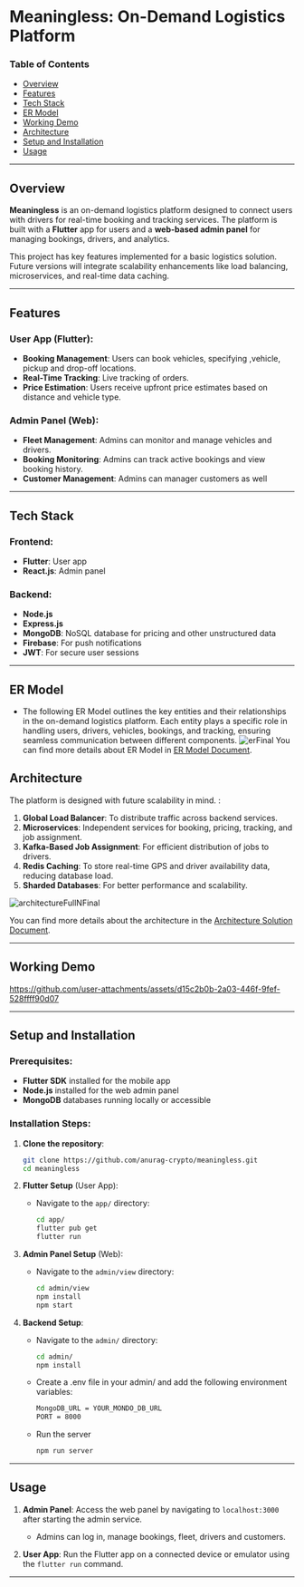 # Meaningless: On-Demand Logistics Platform

### Table of Contents
- [Overview](#overview)
- [Features](#features)
- [Tech Stack](#tech-stack)
- [ER Model](#er-model)
- [Working Demo](#working-demo)
- [Architecture](#architecture)
- [Setup and Installation](#setup-and-installation)
- [Usage](#usage)

---

## Overview

**Meaningless** is an on-demand logistics platform designed to connect users with drivers for real-time booking and tracking services. The platform is built with a **Flutter** app for users and a **web-based admin panel** for managing bookings, drivers, and analytics.

This project has key features implemented for a basic logistics solution. Future versions will integrate scalability enhancements like load balancing, microservices, and real-time data caching.

---

## Features

### User App (Flutter):
- **Booking Management**: Users can book vehicles, specifying ,vehicle, pickup and drop-off locations.
- **Real-Time Tracking**: Live tracking of orders.
- **Price Estimation**: Users receive upfront price estimates based on distance and vehicle type.

### Admin Panel (Web):
- **Fleet Management**: Admins can monitor and manage vehicles and drivers.
- **Booking Monitoring**: Admins can track active bookings and view booking history.
- **Customer Management**: Admins can manager customers as well
---

## Tech Stack

### Frontend:
- **Flutter**: User app
- **React.js**: Admin panel

### Backend:
- **Node.js**
- **Express.js**
- **MongoDB**: NoSQL database for pricing and other unstructured data
- **Firebase**: For push notifications
- **JWT**: For secure user sessions

---
## ER Model
- The following ER Model outlines the key entities and their relationships in the on-demand logistics platform. Each entity plays a specific role in handling users, drivers, vehicles, bookings, and tracking, ensuring seamless communication between different components.
![erFinal](https://github.com/user-attachments/assets/c7313dc9-efd2-4fdf-a005-343ba7c05a11)
You can find more details about ER Model in [ER Model Document](https://docs.google.com/document/d/1L-JsiRXoZfHooq6RGm6aCdmI_cKQKWjOL48TMunbImA/edit?usp=sharing).
## Architecture

The platform is designed with future scalability in mind. :

1. **Global Load Balancer**: To distribute traffic across backend services.
2. **Microservices**: Independent services for booking, pricing, tracking, and job assignment.
3. **Kafka-Based Job Assignment**: For efficient distribution of jobs to drivers.
4. **Redis Caching**: To store real-time GPS and driver availability data, reducing database load.
5. **Sharded Databases**: For better performance and scalability.

![architectureFullNFinal](https://github.com/user-attachments/assets/6520d7b6-6655-414b-b565-45994455e80c)

You can find more details about the architecture in the [Architecture Solution Document](https://docs.google.com/document/d/1qslSeR_-mT1K6xMu9GhbkK2hiR95shcbWR4ueOSTXlY/edit?usp=sharing).

---

## Working Demo

https://github.com/user-attachments/assets/d15c2b0b-2a03-446f-9fef-528ffff90d07

---
## Setup and Installation

### Prerequisites:
- **Flutter SDK** installed for the mobile app
- **Node.js** installed for the web admin panel
- **MongoDB** databases running locally or accessible

### Installation Steps:

1. **Clone the repository**:
    ```bash
    git clone https://github.com/anurag-crypto/meaningless.git
    cd meaningless
    ```

2. **Flutter Setup** (User App):
    - Navigate to the `app/` directory:
        ```bash
        cd app/
        flutter pub get
        flutter run
        ```

3. **Admin Panel Setup** (Web):
    - Navigate to the `admin/view` directory:
        ```bash
        cd admin/view
        npm install
        npm start
        ```

4. **Backend Setup**:
    - Navigate to the `admin/` directory:
        ```bash
        cd admin/
        npm install
        ```
    - Create a .env file in your admin/ and add the following environment variables:
         ```bash
         MongoDB_URL = YOUR_MONDO_DB_URL
         PORT = 8000
         ```
    - Run the server
         ```bash
         npm run server
         ```
---

## Usage

1. **Admin Panel**: Access the web panel by navigating to `localhost:3000` after starting the admin service. 
   - Admins can log in, manage bookings, fleet, drivers and customers.

2. **User App**: Run the Flutter app on a connected device or emulator using the `flutter run` command.

---



